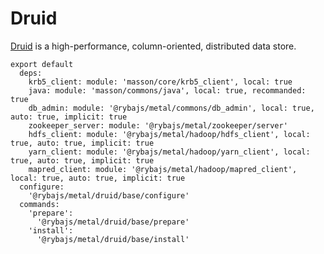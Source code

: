 
# Druid

[Druid](http://www.druid.io) is a high-performance, column-oriented, distributed 
data store.

    export default
      deps:
        krb5_client: module: 'masson/core/krb5_client', local: true
        java: module: 'masson/commons/java', local: true, recommanded: true
        db_admin: module: '@rybajs/metal/commons/db_admin', local: true, auto: true, implicit: true
        zookeeper_server: module: '@rybajs/metal/zookeeper/server'
        hdfs_client: module: '@rybajs/metal/hadoop/hdfs_client', local: true, auto: true, implicit: true
        yarn_client: module: '@rybajs/metal/hadoop/yarn_client', local: true, auto: true, implicit: true
        mapred_client: module: '@rybajs/metal/hadoop/mapred_client', local: true, auto: true, implicit: true
      configure:
        '@rybajs/metal/druid/base/configure'
      commands:
        'prepare':
          '@rybajs/metal/druid/base/prepare'
        'install':
          '@rybajs/metal/druid/base/install'
